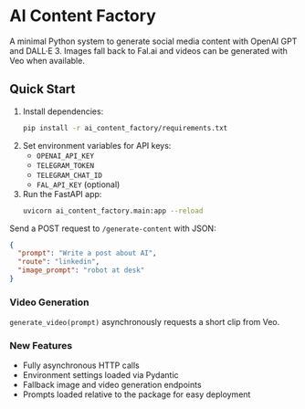 # AI Content Factory

A minimal Python system to generate social media content with OpenAI GPT and DALL·E 3. Images fall back to Fal.ai and videos can be generated with Veo when available.

## Quick Start

1. Install dependencies:
   ```bash
   pip install -r ai_content_factory/requirements.txt
   ```
2. Set environment variables for API keys:
   - `OPENAI_API_KEY`
   - `TELEGRAM_TOKEN`
   - `TELEGRAM_CHAT_ID`
   - `FAL_API_KEY` (optional)
3. Run the FastAPI app:
   ```bash
   uvicorn ai_content_factory.main:app --reload
   ```

Send a POST request to `/generate-content` with JSON:
```json
{
  "prompt": "Write a post about AI",
  "route": "linkedin",
  "image_prompt": "robot at desk"
}
```

### Video Generation

`generate_video(prompt)` asynchronously requests a short clip from Veo.

### New Features

- Fully asynchronous HTTP calls
- Environment settings loaded via Pydantic
- Fallback image and video generation endpoints
- Prompts loaded relative to the package for easy deployment
